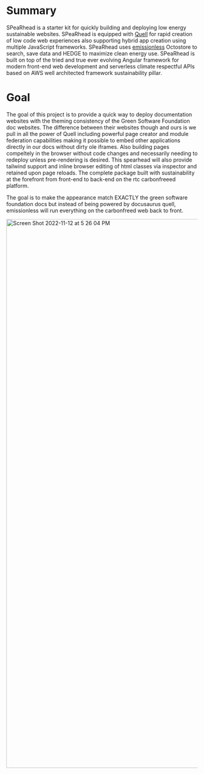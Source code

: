 # Summary

SPeaRhead is a starter kit for quickly building and deploying low energy sustainable websites. SPeaRhead is equipped with [Quell](https://github.com/rollthecloudinc/quell) for rapid creation of low code web experiences also supporting hybrid app creation using multiple JavaScript frameworks. SPeaRhead uses [emissionless](https://github.com/rollthecloudinc/emissionless) Octostore to search, save data and HEDGE to maximize clean energy use. SPeaRhead is built on top of the tried and true ever evolving Angular framework for modern front-end web development and serverless climate respectful APIs based on AWS well architected framework sustainability pillar.

# Goal

The goal of this project is to provide a quick way to deploy documentation websites with the theming consistency of the Green Software Foundation doc websites. The difference between their websites though and ours is we pull in all the power of Quell including powerful page creator and module federation capabilities making it possible to embed other applications directly in our docs without dirty ole iframes. Also building pages compeltely in the browser without code changes and necessarily needing to redeploy unless pre-rendering is desired. This spearhead will also provide tailwind support and inline browser editing of html classes via inspector and retained upon page reloads. The complete package built with sustainability at the forefront from front-end to back-end on the rtc carbonfreeed platform.

The goal is to make the appearance match EXACTLY the green software foundation docs but instead of being powered by docusaurus quell, emissionless will run everything on the carbonfreed web back to front.

<img width="1440" alt="Screen Shot 2022-11-12 at 5 26 04 PM" src="https://user-images.githubusercontent.com/73197190/201497249-4dc6ff4a-acf9-4a8f-b78d-f41154806794.png">


